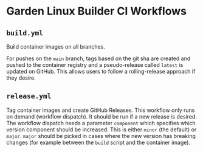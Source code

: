 # Garden Linux Builder CI Workflows

## `build.yml`

Build container images on all branches.

For pushes on the `main` branch, tags based on the git sha are created and pushed to the container registry and a pseudo-release called `latest` is updated on GitHub.
This allows users to follow a rolling-release approach if they desire.

## `release.yml`

Tag container images and create GitHub Releases.
This workflow only runs on demand (workflow dispatch).
It should be run if a new release is desired.
The workflow dispatch needs a parameter `component` which specifies which version component should be increased.
This is either `minor` (the default) or `major`.
`major` should be picked in cases where the new version has breaking changes (for example between the `build` script and the container image).
